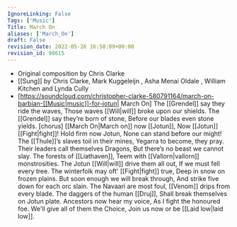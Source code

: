 ```yaml
---
IgnoreLinking: False
Tags: ['Music']
Title: March On
aliases: ['March_On']
draft: False
revision_date: 2022-05-26 16:58:09+00:00
revision_id: 90615
---
```


* Original composition by Chris Clarke
* [[Sung]] by Chris Clarke, Mark Kuggeleijn , Asha Menai Oldale , William Kitchen and Lynda Cully
* [https://soundcloud.com/christopher-clarke-580791164/march-on-barbian-[[Music|music]]-for-jotun| March On]
The [[Grendel]] say they ride the waves,
Those waves [[Will|will]] broke upon our shields.
The [[Grendel]] say they’re born of stone,
Before our blades even stone yields.
[chorus]
[[March On|March on]] now [[Jotun]],
Now [[Jotun]] [[Fight|fight]]!
Hold firm now Jotun,
None can stand before our might!
The [[Thule]]’s slaves toil in their mines,
Yegarra to become, they pray.
Their leaders call themselves Dragons,
But there’s no beast we cannot slay.
The forests of [[Liathaven]],
Teem with [[Vallorn|vallorn]] monstrosities.
The Jotun [[Will|will]] drive them all out,
If we must fell every tree.
The winterfolk may oft' [[Fight|fight]] true,
Deep in snow on frozen plains.
But soon enough we will break through,
And strike five down for each orc slain.
The Navaari are most foul,
[[Venom]] drips from every blade.
The daggers of the human [[Druj]],
Shall break themselves on Jotun plate.
Ancestors now hear my voice,
As I fight the honoured foe.
We'll give all of them the Choice,
Join us now or be [[Laid low|laid low]].